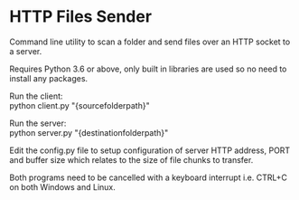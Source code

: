 
HTTP Files Sender
=================

Command line utility to scan a folder and send files over an HTTP socket to a server.

Requires Python 3.6 or above, only built in libraries are used so no need to install any packages.

Run the client:  
python client.py "{sourcefolderpath}"

Run the server:  
python server.py "{destinationfolderpath}"

Edit the config.py file to setup configuration of server HTTP address, PORT and buffer size which relates to the size of file chunks to transfer.

Both programs need to be cancelled with a keyboard interrupt i.e. CTRL+C on both Windows and Linux.